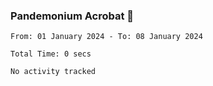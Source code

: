 ### Pandemonium Acrobat 🤸

<!--START_SECTION:waka-->

```all_time
From: 01 January 2024 - To: 08 January 2024

Total Time: 0 secs

No activity tracked
```

<!--END_SECTION:waka-->
